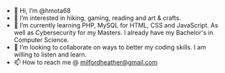 - 👋 Hi, I’m @hmota68
- 👀 I’m interested in hiking, gaming, reading and art & crafts. 
- 🌱 I’m currently learning PHP, MySQL for HTML, CSS and JavaScript. As well as Cybersecurity for my Masters. I already have my Bachelor's in Computer Science. 
- 💞️ I’m looking to collaborate on ways to better my coding skills. I am willing to listen and learn.
- 📫 How to reach me @ milfordheather@gmail.com

